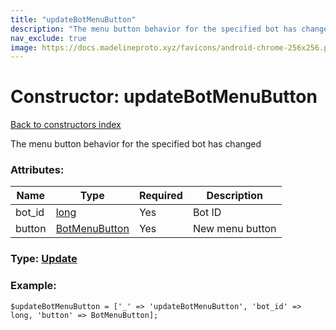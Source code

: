 ```yaml
---
title: "updateBotMenuButton"
description: "The menu button behavior for the specified bot has changed"
nav_exclude: true
image: https://docs.madelineproto.xyz/favicons/android-chrome-256x256.png
---
```

# Constructor: updateBotMenuButton  
[Back to constructors index](/API_docs/constructors/index.html)



The menu button behavior for the specified bot has changed

### Attributes:

| Name     |    Type       | Required | Description |
|----------|---------------|----------|-------------|
|bot\_id|[long](/API_docs/types/long.html) | Yes|Bot ID|
|button|[BotMenuButton](/API_docs/types/BotMenuButton.html) | Yes|New menu button|



### Type: [Update](/API_docs/types/Update.html)


### Example:

```
$updateBotMenuButton = ['_' => 'updateBotMenuButton', 'bot_id' => long, 'button' => BotMenuButton];
```  
